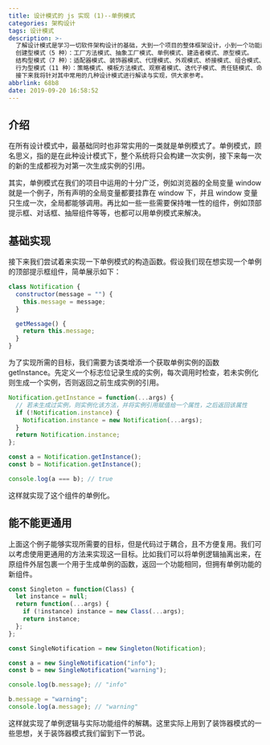 ```yaml
---
title: 设计模式的 js 实现 (1)--单例模式
categories: 架构设计
tags: 设计模式
description: >-
  了解设计模式是学习一切软件架构设计的基础，大到一个项目的整体框架设计，小到一个功能函数的优化，都有着重要意义。《代码大全》中将设计模式共分为了 23 类，分别为：
  创建型模式（5 种）：工厂方法模式、抽象工厂模式、单例模式、建造者模式、原型模式。
  结构型模式（7 种）：适配器模式、装饰器模式、代理模式、外观模式、桥接模式、组合模式、享元模式。
  行为型模式（11 种）：策略模式、模板方法模式、观察者模式、迭代子模式、责任链模式、命令模式、备忘录模式、状态模式、访问者模式、中介者模式、解释器模式。
  接下来我将针对其中常用的几种设计模式进行解读与实现，供大家参考。
abbrlink: 68b8
date: 2019-09-20 16:58:52
---
```


## 介绍

在所有设计模式中，最基础同时也非常实用的一类就是单例模式了。单例模式，顾名思义，指的是在此种设计模式下，整个系统将只会构建一次实例，接下来每一次的新的生成都视为对第一次生成实例的引用。

其实，单例模式在我们的项目中运用的十分广泛，例如浏览器的全局变量 window 就是一个例子，所有声明的全局变量都要挂靠在 window 下，并且 window 变量只生成一次，全局都能够调用。再比如一些一些需要保持唯一性的组件，例如顶部提示框、对话框、抽屉组件等等，也都可以用单例模式来解决。

<!-- more -->

## 基础实现

接下来我们尝试着来实现一下单例模式的构造函数。假设我们现在想实现一个单例的顶部提示框组件，简单展示如下：

```js
class Notification {
  constructor(message = "") {
    this.message = message;
  }

  getMessage() {
    return this.message;
  }
}
```

为了实现所需的目标，我们需要为该类增添一个获取单例实例的函数 getInstance。先定义一个标志位记录生成的实例，每次调用时检查，若未实例化则生成一个实例，否则返回之前生成实例的引用。

```js
Notification.getInstance = function(...args) {
  // 若未生成过实例，则实例化该方法，并将实例引用赋值给一个属性，之后返回该属性
  if (!Notification.instance) {
    Notification.instance = new Notification(...args);
  }
  return Notification.instance;
};

const a = Notification.getInstance();
const b = Notification.getInstance();

console.log(a === b); // true
```

这样就实现了这个组件的单例化。

## 能不能更通用

上面这个例子能够实现所需要的目标，但是代码过于耦合，且不方便复用。我们可以考虑使用更通用的方法来实现这一目标。比如我们可以将单例逻辑抽离出来，在原组件外层包裹一个用于生成单例的函数，返回一个功能相同，但拥有单例功能的新组件。

```js
const Singleton = function(Class) {
  let instance = null;
  return function(...args) {
    if (!instance) instance = new Class(...args);
    return instance;
  };
};

const SingleNotification = new Singleton(Notification);

const a = new SingleNotification("info");
const b = new SingleNotification("warning");

console.log(b.message); // "info"

b.message = "warning";
console.log(a.message); // "warning"
```

这样就实现了单例逻辑与实际功能组件的解耦。这里实际上用到了装饰器模式的一些思想，关于装饰器模式我们留到下一节说。

